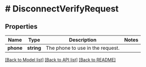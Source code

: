 # # DisconnectVerifyRequest

## Properties

Name | Type | Description | Notes
------------ | ------------- | ------------- | -------------
**phone** | **string** | The phone to use in the request. |

[[Back to Model list]](../../README.md#models) [[Back to API list]](../../README.md#endpoints) [[Back to README]](../../README.md)
